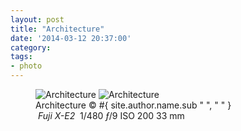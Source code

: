 ```yaml
---
layout: post
title: "Architecture"
date: '2014-03-12 20:37:00'
category: 
tags:
- photo
---
```


<figure>
<picture>
  <!--[if IE 9]><video style="display: none;"><![endif]-->
  <source srcset="#{ site.img_base_url }images/2014-03-06-architecture-900w.jpg, #{ site.img_base_url }images/2014-03-06-architecture-1800w.jpg 2x" media="(min-width: 768px)">
  <source srcset="#{ site.img_base_url }images/2014-03-06-architecture-480w.jpg, #{ site.img_base_url }images/2014-03-06-architecture-960w.jpg 2x"> 
  <!--[if IE 9]></video><![endif]--> 
  <img srcset="#{ site.img_base_url }images/2014-03-06-architecture-480w.jpg, #{ site.img_base_url }images/2014-03-06-architecture-960w.jpg 2x" alt="Architecture">
</picture>
<noscript>
  <img src="#{ site.img_base_url }images/2014-03-06-architecture-480w.jpg" alt="Architecture">
</noscript>
<figcaption>Architecture
  <span class="copyright">&copy;&nbsp;#{ site.author.name.sub " ", "&nbsp;" }</span>
</figcaption>
<div class="metadata">
  <i class="icon-camera">&nbsp;Fuji&nbsp;X-E2&nbsp;</i>
  <span class="speed">1/480</span>
  <span class="aperture"><i>&#402;</i>/9</span>
  <span class="iso">ISO&nbsp;200</span>
  <span class="focal-length">33&nbsp;mm</span>
</div>
</figure>
